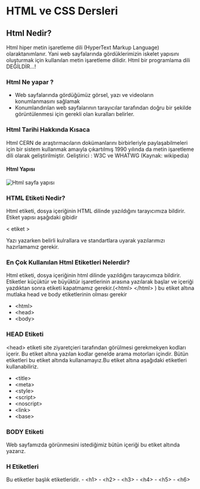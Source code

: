 # HTML ve CSS Dersleri

## Html Nedir?

Html hiper metin işaretleme dili (HyperText Markup Language) olaraktanımlanır. Yani web sayfalarında gördüklerimizin
iskelet yapısını oluşturmak için kullanılan metin işaretleme dilidir. Html bir programlama dili DEĞİLDİR...!

### Html Ne yapar ?

- Web sayfalarında gördüğümüz görsel, yazı ve videoların konumlanmasını sağlamak
- Konumlandırılan web sayfalarının tarayıcılar tarafından doğru bir şekilde görüntülenmesi için gerekli olan kuralları belirler.

### Html Tarihi Hakkında Kısaca

Html CERN de araştırmacıların dokümanlarını birbirleriyle paylaşabilmeleri için bir sistem kullanmak amaıyla çıkartılmış
1990 yılında da metin işaretleme dili olarak geliştirilmiştir.
Geliştirici : W3C ve WHATWG (Kaynak: wikipedia)

#### Html Yapısı

![Html sayfa yapısı](https://raw.githubusercontent.com/ziyacaylan/Html-Css-Dersleri/main/assets/img/html-nedir.jpg?token=GHSAT0AAAAAABPUBL2DXNNXVXL2JRLTQKG4YUMVYXA)

### HTML Etiketi Nedir?

Html etiketi, dosya içeriğinin HTML dilinde yazıldığını tarayıcımıza bildirir. Etiket yapısı aşağıdaki gibidir

&#60; etiket &#62;

Yazı yazarken belirli kulrallara ve standartlara uyarak yazılarımızı hazırlamamız gerekir.

### En Çok Kullanılan Html Etiketleri Nelerdir?

Html etiketi, dosya içeriğinin html dilinde yazıldığını tarayıcımıza bildirir. Etiketler küçüktür ve büyüktür işaretlerinin
arasına yazılarak başlar ve içeriği yazdıktan sonra etiketi kapatmamız gerekir.(&#60;html&#62; &#60;&#47;html&#62; ) bu etiket altına
mutlaka head ve body etiketlerinin olması gerekir

- &#60;html&#62;
- &#60;head&#62;
- &#60;body&#62;

### HEAD Etiketi

&#60;head&#62; etiketi site ziyaretçieri tarafından görülmesi gerekmekyen kodları içerir. Bu etiket altına yazılan kodlar genelde arama motorları
içindir. Bütün etiketleri bu etiket altında kullanamayız.Bu etiket altına aşağıdaki etiketleri kullanabiliriz.

- &#60;title&#62;
- &#60;meta&#62;
- &#60;style&#62;
- &#60;script&#62;
- &#60;noscript&#62;
- &#60;link&#62;
- &#60;base&#62;

### BODY Etiketi

Web sayfamızda görünmesini istediğimiz bütün içeriği bu etiket altında yazarız.

### H Etiketleri

Bu etiketler başlık etiketleridir. - &#60;h1&#62; - &#60;h2&#62; - &#60;h3&#62; - &#60;h4&#62; - &#60;h5&#62; - &#60;h6&#62;
